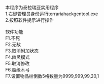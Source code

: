 
本程序为泰拉瑞亚实用程序<br/>
1.右键管理员身份运行terrariahackgentool.exe<br/>
2.按照软件提示进行操作<br/>
<br/>
软件功能<br/>
F1.不死<br/>
F2.无敌<br/>
F3.取消附加状态<br/>
F4.幽灵模式<br/>
F5.取消修改<br/>
F6.超级木弓<br/>
F7.设置物品栏倒数5格数量为9999,999,99,20,1<br/>


